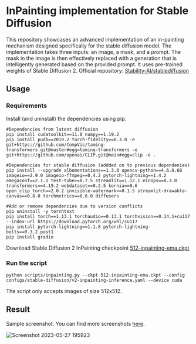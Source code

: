 # InPainting implementation for Stable Diffusion

This repository showcases an advanced implementation of an in-painting mechanism designed specifically for the stable diffusion model. The implementation takes three inputs: an image, a mask, and a prompt. The mask in the image is then effectively replaced with a generation that is intelligently generated based on the provided prompt. It uses pre-trained weights of Stable Diffusion 2. Official repository: [Stability-AI/stablediffusion](https://github.com/Stability-AI/stablediffusion)

## Usage

### Requirements

Install (and uninstall) the dependencies using pip.

```
#Dependencies from latent diffusion
pip install cudatoolkit==11.0 numpy==1.19.2
pip install pudb==2019.2 torch-fidelity==0.3.0 -e git+https://github.com/CompVis/taming-transformers.git@master#egg=taming-transformers -e git+https://github.com/openai/CLIP.git@main#egg=clip -e .

#Dependencies for stable diffusion (addded on to previous dependenies)
pip install --upgrade albumentations==1.3.0 opencv-python==4.6.0.66 imageio==2.9.0 imageio-ffmpeg==0.4.2 pytorch-lightning==1.4.2 omegaconf==2.1.1 test-tube>=0.7.5 streamlit==1.12.1 einops==0.3.0 transformers==4.19.2 webdataset==0.2.5 kornia==0.6 open_clip_torch==2.0.2 invisible-watermark>=0.1.5 streamlit-drawable-canvas==0.8.0 torchmetrics==0.6.0 diffusers

#Add or remove dependencies due to version conflicts
pip uninstall -y torchtext
pip install torch==1.13.1 torchaudio==0.13.1 torchvision==0.14.1+cu117 --index-url https://download.pytorch.org/whl/cu117
pip install pytorch-lightning==1.1.8 pytorch-lightning-bolts==0.3.2.post1
pip install gradio
```

Download Stable Diffusion 2 InPainting checkpoint [512-inpainting-ema.ckpt](https://huggingface.co/stabilityai/stable-diffusion-2-inpainting/tree/main)


### Run the script

```
python scripts/inpainting.py --ckpt 512-inpainting-ema.ckpt --config configs/stable-diffusion/v2-inpainting-inference.yaml --device cuda
```

The script only accepts images of size 512x512.


## Result
Sample screenshot. You can find more screenshots [here](https://github.com/ajinkyakhadilkar/EVA-8/tree/main/InPainting/screenshots).

![Screenshot 2023-05-27 195923](https://github.com/ajinkyakhadilkar/EVA-8/assets/27129645/34f6b2e7-1f79-42ce-991f-928d77bf220b)


